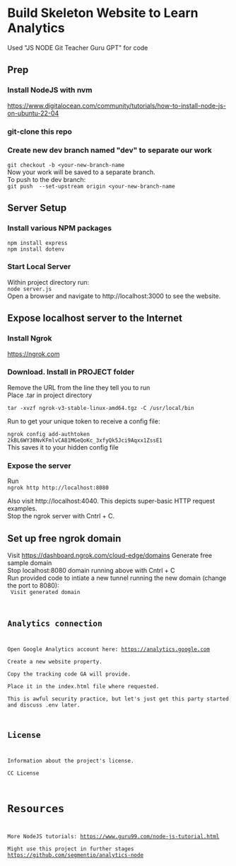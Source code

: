 # Build Skeleton Website to Learn Analytics

Used "JS NODE Git Teacher Guru GPT" for code

## Prep
### Install NodeJS with nvm
https://www.digitalocean.com/community/tutorials/how-to-install-node-js-on-ubuntu-22-04

### git-clone this repo
### Create new dev branch named "dev" to separate our work
`git checkout -b <your-new-branch-name`  
Now your work will be saved to a separate branch.  
To push to the dev branch:  
`git push  --set-upstream origin <your-new-branch-name`  

## Server Setup
### Install various NPM packages

`npm install express`  
`npm install dotenv`  

### Start Local Server

Within project directory run:  
`node server.js`  
Open a browser and navigate to http://localhost:3000 to see the website.


## Expose localhost server to the Internet 

### Install Ngrok

https://ngrok.com

### Download. Install in PROJECT folder

Remove the URL from the line they tell you to run  
Place .tar in project directory  

`tar -xvzf ngrok-v3-stable-linux-amd64.tgz -C /usr/local/bin`  

Run to get your unique token to receive a config file:  

`ngrok config add-authtoken 2kBL6WY38NvKFmlvCA81MGeQoKc_3xfyQk5Jci9Aqxx1ZssE1`  
This saves it to your hidden config file  

### Expose the server

Run  
`ngrok http http://localhost:8080`  

Also visit http://localhost:4040. This depicts super-basic HTTP request examples.  
Stop the ngrok server with Cntrl + C.  

## Set up free ngrok domain
Visit https://dashboard.ngrok.com/cloud-edge/domains
Generate free sample domain  
Stop localhost:8080 domain running above with Cntrl + C  
Run provided code to intiate a new tunnel running the new domain (change the port to 8080):  
<code>
Visit generated domain  


## Analytics connection
Open Google Analytics account here: https://analytics.google.com  
Create a new website property.  
Copy the tracking code GA will provide.  
Place it in the index.html file where requested.  
This is awful security practice, but let's just get this party started and discuss .env later.  

## License
Information about the project's license.  
CC License

# Resources
More NodeJS tutorials: https://www.guru99.com/node-js-tutorial.html  
Might use this project in further stages https://github.com/segmentio/analytics-node